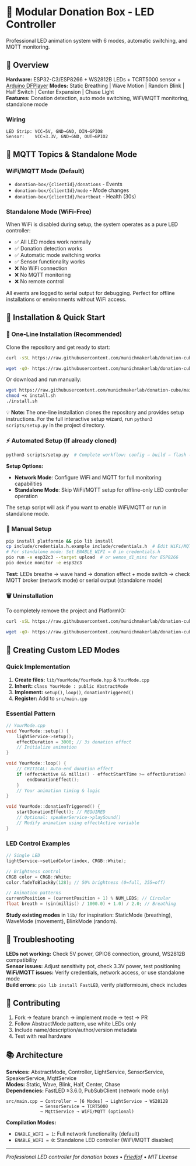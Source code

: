 # 🎁 Modular Donation Box - LED Controller

Professional LED animation system with 6 modes, automatic switching, and MQTT monitoring.

## 🎯 Overview

**Hardware:** ESP32-C3/ESP8266 + WS2812B LEDs + TCRT5000 sensor +  [Arduino DFPlayer](https://wiki.dfrobot.com/DFPlayer_Mini_SKU_DFR0299)
**Modes:** Static Breathing | Wave Motion | Random Blink | Half Switch | Center Expansion | Chase Light  
**Features:** Donation detection, auto mode switching, WiFi/MQTT monitoring, standalone mode

### Wiring
```
LED Strip: VCC→5V, GND→GND, DIN→GPIO8
Sensor:    VCC→3.3V, GND→GND, OUT→GPIO2
```

## 📡 MQTT Topics & Standalone Mode

### WiFi/MQTT Mode (Default)
- `donation-box/{clientId}/donations` - Events  
- `donation-box/{clientId}/mode` - Mode changes  
- `donation-box/{clientId}/heartbeat` - Health (30s)

### Standalone Mode (WiFi-Free)
When WiFi is disabled during setup, the system operates as a pure LED controller:
- ✅ All LED modes work normally
- ✅ Donation detection works
- ✅ Automatic mode switching works
- ✅ Sensor functionality works
- ❌ No WiFi connection
- ❌ No MQTT monitoring
- ❌ No remote control

All events are logged to serial output for debugging. Perfect for offline installations or environments without WiFi access.

## 🚀 Installation & Quick Start

### 💾 One-Line Installation (Recommended)
Clone the repository and get ready to start:

```bash
curl -sSL https://raw.githubusercontent.com/munichmakerlab/donation-cube/main/scripts/install.sh > install.sh && chmod +x install.sh && ./install.sh
```
```bash
wget -qO- https://raw.githubusercontent.com/munichmakerlab/donation-cube/main/scripts/install.sh && chmod +x install.sh && ./install.sh
```

Or download and run manually:
```bash
wget https://raw.githubusercontent.com/munichmakerlab/donation-cube/main/scripts/install.sh
chmod +x install.sh
./install.sh
```

💡 **Note:** The one-line installation clones the repository and provides setup instructions. For the full interactive setup wizard, run `python3 scripts/setup.py` in the project directory.

### ⚡ Automated Setup (If already cloned)
```bash
python3 scripts/setup.py  # Complete workflow: config → build → flash → monitor
```

**Setup Options:**
- **Network Mode**: Configure WiFi and MQTT for full monitoring capabilities
- **Standalone Mode**: Skip WiFi/MQTT setup for offline-only LED controller operation

The setup script will ask if you want to enable WiFi/MQTT or run in standalone mode.

### 🔧 Manual Setup
```bash
pip install platformio && pio lib install
cp include/credentials.h.example include/credentials.h  # Edit WiFi/MQTT settings
# For standalone mode: Set ENABLE_WIFI = 0 in credentials.h
pio run -e esp32c3 --target upload  # or wemos_d1_mini for ESP8266
pio device monitor -e esp32c3
```

**Test:** LEDs breathe → wave hand → donation effect + mode switch → check MQTT broker (network mode) or serial output (standalone mode)

### 🗑️ Uninstallation
To completely remove the project and PlatformIO:

```bash
curl -sSL https://raw.githubusercontent.com/munichmakerlab/donation-cube/main/scripts/uninstall.sh | bash
```
```bash
wget -qO- https://raw.githubusercontent.com/munichmakerlab/donation-cube/main/scripts/uninstall.sh | bash
```

## 🎨 Creating Custom LED Modes

### Quick Implementation
1. **Create files:** `lib/YourMode/YourMode.hpp` & `YourMode.cpp`
2. **Inherit:** `class YourMode : public AbstractMode`
3. **Implement:** `setup()`, `loop()`, `donationTriggered()`
4. **Register:** Add to `src/main.cpp`

### Essential Pattern
```cpp
// YourMode.cpp
void YourMode::setup() {
    lightService->setup();
    effectDuration = 3000; // 3s donation effect
    // Initialize animation
}

void YourMode::loop() {
    // CRITICAL: Auto-end donation effect
    if (effectActive && millis() - effectStartTime >= effectDuration) {
        endDonationEffect();
    }
    // Your animation timing & logic
}

void YourMode::donationTriggered() {
    startDonationEffect(); // REQUIRED
    // Optional: speakerService->playSound()
    // Modify animation using effectActive variable
}
```

### LED Control Examples
```cpp
// Single LED
lightService->setLedColor(index, CRGB::White);

// Brightness control
CRGB color = CRGB::White;
color.fadeToBlackBy(128); // 50% brightness (0=full, 255=off)

// Animation patterns
currentPosition = (currentPosition + 1) % NUM_LEDS; // Circular
float breath = (sin(millis() / 1000.0) + 1.0) / 2.0; // Breathing
```

**Study existing modes** in `lib/` for inspiration: StaticMode (breathing), WaveMode (movement), BlinkMode (random).

## 🔧 Troubleshooting

**LEDs not working:** Check 5V power, GPIO8 connection, ground, WS2812B compatibility  
**Sensor issues:** Adjust sensitivity pot, check 3.3V power, test positioning  
**WiFi/MQTT issues:** Verify credentials, network access, or use standalone mode  
**Build errors:** `pio lib install FastLED`, verify platformio.ini, check includes

## 🤝 Contributing

1. Fork → feature branch → implement mode → test → PR
2. Follow AbstractMode pattern, use white LEDs only
3. Include name/description/author/version metadata
4. Test with real hardware

## 📚 Architecture

**Services:** AbstractMode, Controller, LightService, SensorService, SpeakerService, MqttService  
**Modes:** Static, Wave, Blink, Half, Center, Chase  
**Dependencies:** FastLED ≥3.6.0, PubSubClient (network mode only)

```
src/main.cpp → Controller → [6 Modes] → LightService → WS2812B
             → SensorService → TCRT5000
             → MqttService → WiFi/MQTT (optional)
```

**Compilation Modes:**
- `ENABLE_WIFI = 1`: Full network functionality (default)
- `ENABLE_WIFI = 0`: Standalone LED controller (WiFi/MQTT disabled)

---
*Professional LED controller for donation boxes* • *[Friedjof](https://github.com/Friedjof)* • *MIT License*
